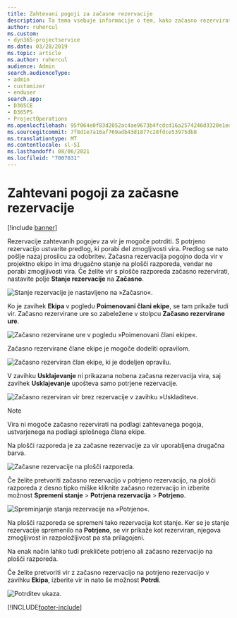 ```yaml
---
title: Zahtevani pogoji za začasne rezervacije
description: Ta tema vsebuje informacije o tem, kako začasno rezervirati zahtevane pogoje.
author: ruhercul
ms.custom:
- dyn365-projectservice
ms.date: 03/28/2019
ms.topic: article
ms.author: ruhercul
audience: Admin
search.audienceType:
- admin
- customizer
- enduser
search.app:
- D365CE
- D365PS
- ProjectOperations
ms.openlocfilehash: 95f064e0f83d2052ac4ae9673b4fcdcd16a2574246d3320e1ed3798cd6ff062b
ms.sourcegitcommit: 7f8d1e7a16af769adb43d1877c28fdce53975db8
ms.translationtype: MT
ms.contentlocale: sl-SI
ms.lasthandoff: 08/06/2021
ms.locfileid: "7007031"
---
```

# <a name="soft-book-requirements"></a>Zahtevani pogoji za začasne rezervacije

[!include [banner](../includes/psa-now-project-operations.md)]

Rezervacije zahtevanih pogojev za vir je mogoče potrditi. S potrjeno rezervacijo ustvarite predlog, ki porabi del zmogljivosti vira. Predlog se nato pošlje nazaj prosilcu za odobritev. Začasna rezervacija pogojno doda vir v projektno ekipo in ima drugačno stanje na plošči razporeda, vendar ne porabi zmogljivosti vira. Če želite vir s plošče razporeda začasno rezervirati, nastavite polje **Stanje rezervacije** na **Začasno**.

![Stanje rezervacije je nastavljeno na »Začasno«.](media/Resource-Management-image77.png)

Ko je zavihek **Ekipa** v pogledu **Poimenovani člani ekipe**, se tam prikaže tudi vir. Začasno rezervirane ure so zabeležene v stolpcu **Začasno rezervirane ure**.

![Začasno rezervirane ure v pogledu »Poimenovani člani ekipe«.](media/Resource-Management-image78.png)

Začasno rezervirane člane ekipe je mogoče dodeliti opravilom.

![Začasno rezerviran član ekipe, ki je dodeljen opravilu.](media/Resource-Management-image79.png)

V zavihku **Usklajevanje** ni prikazana nobena začasna rezervacija vira, saj zavihek **Usklajevanje** upošteva samo potrjene rezervacije.

![Začasno rezerviran vir brez rezervacije v zavihku »Uskladitev«.](media/Resource-Management-image80.png)

> [!NOTE]
> Vira ni mogoče začasno rezervirati na podlagi zahtevanega pogoja, ustvarjenega na podlagi splošnega člana ekipe.

Na plošči razporeda je za začasne rezervacije za vir uporabljena drugačna barva.

![Začasne rezervacije na plošči razporeda.](media/Resource-Management-image81.png)

Če želite pretvoriti začasno rezervacijo v potrjeno rezervacijo, na plošči razporeda z desno tipko miške kliknite začasno rezervacijo in izberite možnost **Spremeni stanje** \> **Potrjena rezervacija** \> **Potrjeno**.

![Spreminjanje stanja rezervacije na »Potrjeno«.](media/Resource-Management-image82.png)

Na plošči razporeda se spremeni tako rezervacija kot stanje. Ker se je stanje rezervacije spremenilo na **Potrjeno**, se vir prikaže kot rezerviran, njegova zmogljivost in razpoložljivost pa sta prilagojeni.

Na enak način lahko tudi prekličete potrjeno ali začasno rezervacijo na plošči razporeda.

Če želite pretvoriti vir z začasno rezervacijo na potrjeno rezervacijo v zavihku **Ekipa**, izberite vir in nato še možnost **Potrdi**.

![Potrditev ukaza.](media/Resource-Management-image83.png)


[!INCLUDE[footer-include](../includes/footer-banner.md)]